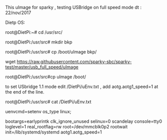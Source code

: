 This uImage for sparky , testing USBridge on full speed mode dt : 22/nov/2017

Dietp OS:

root@DietPi:~# cd /usr/src/

root@DietPi:/usr/src# mkdir bkp

root@DietPi:/usr/src# cp /boot/uImage bkp/

wget https://raw.githubusercontent.com/sparky-sbc/sparky-test/master/usb_full_speed/uImage

root@DietPi:/usr/src#cp uImage /boot/

to set USbridge 1.1 mode edit /DietPi/uEnv.txt , add aotg.aotg1_speed=1  at the end of the line.

root@DietPi:/usr/src# cat /DietPi/uEnv.txt

uenvcmd=setenv os_type linux;

bootargs=earlyprintk clk_ignore_unused selinux=0 scandelay console=tty0 loglevel=1 real_rootflag=rw root=/dev/mmcblk0p2 rootwait init=/lib/systemd/systemd aotg1.aotg_speed=1

